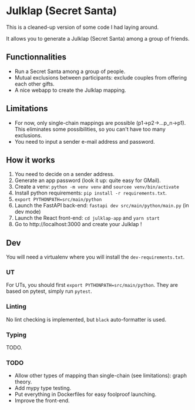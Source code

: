 # Julklap (Secret Santa)

This is a cleaned-up version of some code I had laying around.

It allows you to generate a Julklap (Secret Santa) among a group of friends.

## Functionnalities

- Run a Secret Santa among a group of people.
- Mutual exclusions between participants: exclude couples from offering each other gifts.
- A nice webapp to create the Julklap mapping.

## Limitations

- For now, only single-chain mappings are possible (p1->p2->...p_n->p1). This eliminates some possibilities, so you can't have too many exclusions.
- You need to input a sender e-mail address and password.

## How it works

1. You need to decide on a sender address.
2. Generate an app password (look it up: quite easy for GMail).
3. Create a venv: `python -m venv venv` and `sourcee venv/bin/activate`
4. Install python requirements: `pip install -r requirements.txt`.
5. `export PYTHONPATH=src/main/python`
6. Launch the FastAPI back-end: `fastapi dev src/main/python/main.py` (in dev mode)
7. Launch the React front-end: `cd julklap-app` and `yarn start`
8. Go to http://localhost:3000 and create your Julklap !

## Dev

You will need a virtualenv where you will install the `dev-requirements.txt`.

### UT

For UTs, you should first `export PYTHONPATH=src/main/python`.
They are based on pytest, simply run `pytest`.

### Linting

No lint checking is implemented, but `black` auto-formatter is used.

### Typing

TODO.

### TODO

- Allow other types of mapping than single-chain (see limitations): graph theory.
- Add mypy type testing.
- Put everything in Dockerfiles for easy foolproof launching.
- Improve the front-end.
